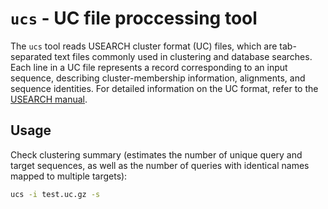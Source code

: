 # `ucs` - UC file proccessing tool

The `ucs` tool reads USEARCH cluster format (UC) files, 
which are tab-separated text files commonly used in clustering and database searches. 
Each line in a UC file represents a record corresponding to an input sequence, 
describing cluster-membership information, alignments, and sequence identities. 
For detailed information on the UC format, refer to the [USEARCH manual](https://drive5.com/usearch/manual/opt_uc.html).

## Usage

Check clustering summary 
(estimates the number of unique query and target sequences, 
as well as the number of queries with identical names mapped to multiple targets):

```bash
ucs -i test.uc.gz -s
```
